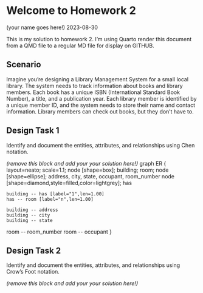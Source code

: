 # Welcome to Homework 2
(your name goes here!)
2023-08-30

This is my solution to homework 2. I’m using Quarto render this document
from a QMD file to a regular MD file for display on GITHUB.

## Scenario

Imagine you’re designing a Library Management System for a small local
library. The system needs to track information about books and library
members. Each book has a unique ISBN (International Standard Book
Number), a title, and a publication year. Each library member is
identified by a unique member ID, and the system needs to store their
name and contact information. Library members can check out books, but
they don’t have to.

## Design Task 1

Identify and document the entities, attributes, and relationships using
Chen notation.

*(remove this block and add your your solution here!)*
graph ER {
    layout=neato;
  scale=1.1;
    node [shape=box]; building; room;
    node [shape=ellipse]; address, city, state, occupant, room_number
    node [shape=diamond,style=filled,color=lightgrey]; has
    
    building -- has [label="1",len=1.00]
    has -- room [label="n",len=1.00]
    
    building -- address
    building -- city
    building -- state
  room -- room_number
    room -- occupant
}

## Design Task 2

Identify and document the entities, attributes, and relationships using
Crow’s Foot notation.

*(remove this block and add your your solution here!)*

